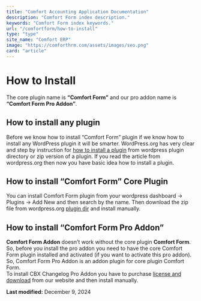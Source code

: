 ```yaml
---
title: "Comfort Accounting Application Documentation"
description: "Comfort Form index description."
keywords: "Comfort Form index keywords."
url: "/comfortform/how-to-install"
type: "type"
site_name: "Comfort ERP"
image: "https://comforthrm.com/assets/images/seo.png"
card: "article"
---
```

# How to Install

The core plugin name is **“Comfort Form”** and our pro addon name is **“Comfort Form Pro Addon”**.

## How to install any plugin

Before we know how to install “Comfort Form” plugin if we know how to install any WordPress plugin it will be smarter. WordPress.org has very clear and step by instruction for [how to install a plugin](https://wordpress.org/documentation/article/manage-plugins/#installing-plugins-1) from wordpress plugin directory or zip version of a plugin. If you read the article from wordpress.org then now you have basic idea how to install a plugin.

## How to install “Comfort Form” Core Plugin

You can install Comfort Form plugin from your wordpress dashboard -> Plugins -> Add New and then search by the name. Then download the zip file from wordpress.org [plugin dir](https://wordpress.org/plugins/comfortform/) and install manually.

## How to install “Comfort Form Pro Addon”

**Comfort Form Addon** doesn’t work without the core plugin **Comfort Form**. So, before you install the pro addon you need to have the core Comfort Form plugin installed and activated (if you want to activate this pro addon). So, Comfort Form Pro Addon is an addon plugin for core plugin Comfort Form.  
To install CBX Changelog Pro Addon you have to purchase [license and download](https://codeboxr.com/product/cbx-changelog-for-wordpress/#downloadarea) from our website and then install manually.

**Last modified:** December 9, 2024